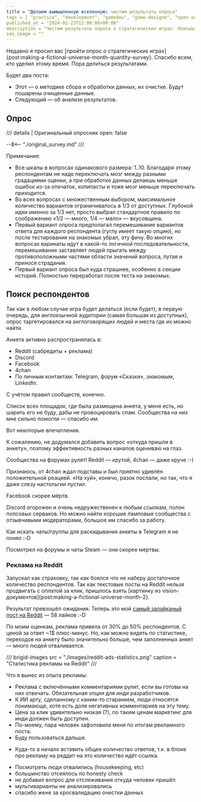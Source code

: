```yaml
---
title = "Делаем вымышленную вселенную: чистим результаты опроса"
tags = [ "practice", "development", "gamedev", "game-designe", "open-source", "world-builders"]
published_at = "2024-02-23T12:00:00+00:00"
description = "Чистим результаты опроса о стратегических играх. Описываю методику сбора и обработки данных. Публикую очищенные данные."
seo_image = ""
---
```


<!-- TODO: cover image -->
<!-- TODO: seo image -->

Недавно я просил вас [пройти опрос о стратегических играх]{post:making-a-fictional-universe-month-quantity-survey}. Спасибо всем, кто уделил этому время. Пора делиться результатами.

Будет два поста:

- Этот — о методике сбора и обработки данных, их очистке. Будут пошарены очищенные данные.
- Следующий — об анализе результатов.

<!-- more -->

## Опрос

/// details | Оригинальный опросник
    open: false

--8<-- "./original_survey.md"
///

Примечания:

- Все шкалы в вопросах одинакового размера: 1..10. Благодаря этому респондентам не надо переключать мозг между разными градациями оценки, а при обработке данных делаешь меньше ошибок из-за опечаток, копипасты и тоже мозг меньше переключать приходится.
- Во всех вопросах с множественным выбором, максимальное количество вариантов ограничивалось в 1/3 от доступных. Глубокой идеи именно за 1/3 нет, просто выбрал стандартное правило по соображению «1/2 — много, 1/4 — мало» — вкусовщина.
- Первый вариант опроса предполагал перемешивание вариантов ответа для каждого респондента (гуглу имеет такую опцию), но после тестирования на знакомых убрал, эту фичу. Во многих вопросах варинаты идут в какой-то логичной последовательности, перемешивание заставляет людей прыгать между противоположными частями области значений вопроса, путая и принося страдания.
- Первый вариант опроса был куда страшнее, особенно в секции историй. Полностью переработал после теста на знакомых.

## Поиск респондентов

Так как в любом случае игра будет делаться (если будет), в первую очередь, для англоязычной аудитории (самая большая из доступных), опрос таргетировался на англоговорящих людей и места где их можно найти.

Анкета активно распространялась в:

- Reddit (сабредиты + реклама)
- Discord
- Facebook
- 4chan
- По личным контактам: Telegram, форум «Сказки», знакомым, LinkedIn.

С учётом правил сообществ, конечно.

Список всех площадок, где была размещена анкета, у меня есть, но шарить его не буду, дабы не провоцировать спам. Сообщества на них мне сильно помогли — спасибо им.

Вот некоторые впечатления.

К сожалению, не додумался добавить вопрос «откуда пришли в анкету», поэтому эффективность разных каналов оцениваю на глаз.

Сообщества на форумах рулят! Reddit — крутой, 4chan — даже круче :-)

Признаюсь, от 4chan ждал подставы и был приятно удивлён положительной реацией. «На хуй», конечо, разок послали, но так, что я даже слезу настольгии пустил.

Facebook скорее мёртв.

Discord огорожен и очень недружественен к любым ссылкам, полон попсовых серваков. Но можно найти хорошие ламповые сообщества с отзывчивыми модераторами, большое им спасибо за работу.

Как искать чаты/группы для раскидывания анкеты в Telegram я не понял :-D

Посмотрел на форумы и чаты Steam — они скорее мертвы.

### Реклама на Reddit

Запускал как страховку, так как боялся что не наберу достаточное количество респондентов. Так как текстовые посты на Reddit нельзя продвигать с оплатой за клик, пришлось взять [картинку из vision-документов]{post:making-a-fictional-universe-month-2}.

Результат превзошёл ожидания. Теперь это мой [самый залайканый пост на Reddit](https://www.reddit.com/user/Tiendil/comments/1aklobf/im_making_a_game_where_you_play_as_the_chief/) — 58 лайков :-D

По моим оценкам, реклама привела от 30% до 50% респондентов. С ценой за ответ ~1$ плюс-минус. Но, как можно видеть по статистике, переходов на анкету было значительно больше, чем заполненных анкет — много людей отваливается.

/// brigid-images
src = "./images/reddit-ads-statistics.png"
caption = "Статистика рекламы на Reddit"
///

Что я вынес из опыта рекламы:

- Реклама с включёнными комментариями рулит, если вы готовы на них отвечать. Обязательная опция для инди разработчиков.
- К ИИ арту, сделанному с каким-то старанием, люди относятся понимающе, хотя есть доля негативных комментариев на эту тему.
- Цена за клик удивительно низкая (?), по таким ценам маркетинг для инди должен быть доступен.
- По-моему, пара человек зафоловила меня по итогам рекламного поста.
- Буду пользоваться дальше.

<!-- ТУДУ -->

- Куда-то в начало вставить общее количество ответов, т.к. в блоке про рекламу на реддит на это количество идёт ссылка.

<!-- Notes  -->

- Посмотреть люди отвалились (housekeeping, etc)
- большинство отсеялось по honesty check
- не добавил вопрос для отслеживания откуда человек пришёл
- мультиварианты не анализировались
- спасибо жене за кросвалидацию очистки данных
